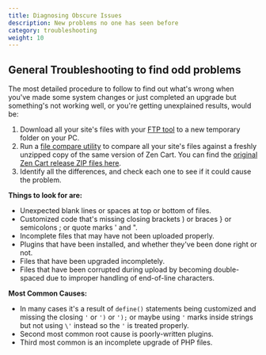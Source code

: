 ```yaml
---
title: Diagnosing Obscure Issues
description: New problems no one has seen before 
category: troubleshooting
weight: 10
---
```


## General Troubleshooting to find odd problems

The most detailed procedure to follow to find out what's wrong when you've made some system changes or just completed an upgrade but something's not working well, or you're getting unexplained results, would be:

1.  Download all your site's files with your [FTP tool](/user/first_steps/useful_tools/#ftp-tools) to a new temporary folder on your PC.
2.  Run a [file compare utility](/user/first_steps/useful_tools/#file-comparison-utility) to compare all your site's files against a freshly unzipped copy of the same version of Zen Cart. You can find the [original Zen Cart release ZIP files here](http://sourceforge.net/projects/zencart/files/).
3.  Identify all the differences, and check each one to see if it could cause the problem.

**Things to look for are:**

*   Unexpected blank lines or spaces at top or bottom of files.
*   Customized code that's missing closing brackets ) or braces } or semicolons ; or quote marks ' and ".
*   Incomplete files that may have not been uploaded properly.
*   Plugins that have been installed, and whether they've been done right or not.
*   Files that have been upgraded incompletely.
*   Files that have been corrupted during upload by becoming double-spaced due to improper handling of end-of-line characters.

**Most Common Causes:**

*   In many cases it's a result of `define()` statements being customized and missing the closing `'` or `')` or `');` or maybe using `'` marks inside strings but not using `\'` instead so the `'` is treated properly.
*   Second most common root cause is poorly-written plugins.
*   Third most common is an incomplete upgrade of PHP files.

